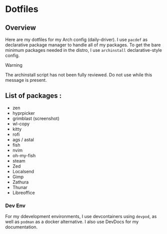 # Dotfiles

## Overview
Here are my dotfiles for my Arch config (daily-driver). I use `pacdef` as declarative package manager to handle all of my packages.
To get the bare minimum packages needed in the distro, I use `archinstall` declarative-style config.
> [!WARNING]
> The archinstall script has not been fully reviewed. Do not use while this message is present.

## List of packages :
- zen
- hyprpicker
- grimblast (screenshot)
- wl-copy
- kitty
- rofi
- ags / astal
- fish
- nvim
- oh-my-fish
- steam
- Zed
- Localsend
- Gimp
- Zathura
- Thunar
- Libreoffice

### Dev Env
For my ddevelopment environments, I use devcontainers using `devpod`, as well as `podman` as a docker alternative.
I also use DevDocs for my documentation.
